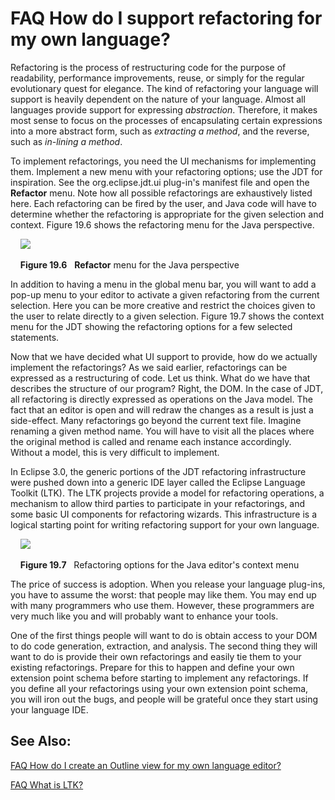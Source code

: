 

FAQ How do I support refactoring for my own language?
=====================================================

Refactoring is the process of restructuring code for the purpose of readability, performance improvements, reuse, or simply for the regular evolutionary quest for elegance. The kind of refactoring your language will support is heavily dependent on the nature of your language. Almost all languages provide support for expressing _abstraction_. Therefore, it makes most sense to focus on the processes of encapsulating certain expressions into a more abstract form, such as _extracting a method_, and the reverse, such as _in-lining a method_.

To implement refactorings, you need the UI mechanisms for implementing them. Implement a new menu with your refactoring options; use the JDT for inspiration. See the org.eclipse.jdt.ui plug-in's manifest file and open the **Refactor** menu. Note how all possible refactorings are exhaustively listed here. Each refactoring can be fired by the user, and Java code will have to determine whether the refactoring is appropriate for the given selection and context. Figure 19.6 shows the refactoring menu for the Java perspective.

    <img src=../images/refactor1.png>

    **Figure 19.6**   **Refactor** menu for the Java perspective

  

  
In addition to having a menu in the global menu bar, you will want to add a pop-up menu to your editor to activate a given refactoring from the current selection. Here you can be more creative and restrict the choices given to the user to relate directly to a given selection. Figure 19.7 shows the context menu for the JDT showing the refactoring options for a few selected statements.

Now that we have decided what UI support to provide, how do we actually implement the refactorings? As we said earlier, refactorings can be expressed as a restructuring of code. Let us think. What do we have that describes the structure of our program? Right, the DOM. In the case of JDT, all refactoring is directly expressed as operations on the Java model. The fact that an editor is open and will redraw the changes as a result is just a side-effect. Many refactorings go beyond the current text file. Imagine renaming a given method name. You will have to visit all the places where the original method is called and rename each instance accordingly. Without a model, this is very difficult to implement.

In Eclipse 3.0, the generic portions of the JDT refactoring infrastructure were pushed down into a generic IDE layer called the Eclipse Language Toolkit (LTK). The LTK projects provide a model for refactoring operations, a mechanism to allow third parties to participate in your refactorings, and some basic UI components for refactoring wizards. This infrastructure is a logical starting point for writing refactoring support for your own language.

  
    <img src=../images/refactor2.png>

    **Figure 19.7**   Refactoring options for the Java editor's context menu

  

  
The price of success is adoption. When you release your language plug-ins, you have to assume the worst: that people may like them. You may end up with many programmers who use them. However, these programmers are very much like you and will probably want to enhance your tools.

One of the first things people will want to do is obtain access to your DOM to do code generation, extraction, and analysis. The second thing they will want to do is provide their own refactorings and easily tie them to your existing refactorings. Prepare for this to happen and define your own extension point schema before starting to implement any refactorings. If you define all your refactorings using your own extension point schema, you will iron out the bugs, and people will be grateful once they start using your language IDE.

See Also:
---------

[FAQ How do I create an Outline view for my own language editor?](./FAQ_How_do_I_create_an_Outline_view_for_my_own_language_editor.md "FAQ How do I create an Outline view for my own language editor?")

[FAQ What is LTK?](./FAQ_What_is_LTK.md "FAQ What is LTK?")

